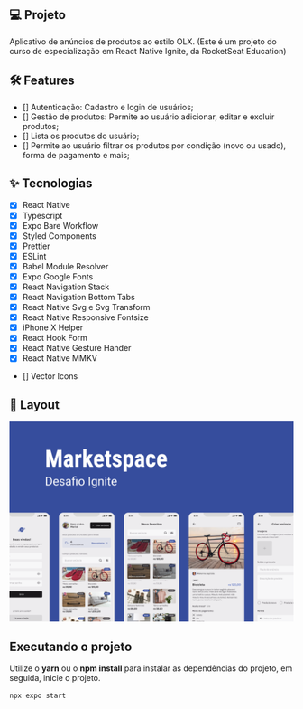 ## 💻 Projeto

Aplicativo de anúncios de produtos ao estilo OLX.
(Este é um projeto do curso de especialização em React Native Ignite, da RocketSeat Education)

## :hammer_and_wrench: Features

- [] Autenticação: Cadastro e login de usuários;
- [] Gestão de produtos: Permite ao usuário adicionar, editar e excluir produtos;
- [] Lista os produtos do usuário;
- [] Permite ao usuário filtrar os produtos por condição (novo ou usado), forma de pagamento e mais;

## ✨ Tecnologias

- [x] React Native
- [x] Typescript
- [x] Expo Bare Workflow
- [x] Styled Components
- [x] Prettier
- [x] ESLint
- [x] Babel Module Resolver
- [x] Expo Google Fonts
- [x] React Navigation Stack
- [x] React Navigation Bottom Tabs
- [x] React Native Svg e Svg Transform
- [x] React Native Responsive Fontsize
- [x] iPhone X Helper
- [x] React Hook Form
- [x] React Native Gesture Hander
- [x] React Native MMKV
- [] Vector Icons

## 🔖 Layout

![alt text](https://github.com/va-p/Marketspace/blob/main/ScreenShots/Capa.png?raw=true)

## Executando o projeto

Utilize o **yarn** ou o **npm install** para instalar as dependências do projeto, em seguida, inicie o projeto.

```cl
npx expo start
```
